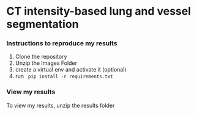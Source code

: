 # CT intensity-based lung and vessel segmentation


### Instructions to reproduce my results

1. Clone the repository
2. Unzip the Images Folder
3. create a virtual env and activate it (optional)
4. run ``` pip install -r requirements.txt```



### View my results
To view my results, unzip the results folder

